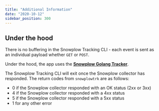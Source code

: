 ```yaml
---
title: "Additional Information"
date: "2020-10-12"
sidebar_position: 300
---
```


## Under the hood

There is no buffering in the Snowplow Tracking CLI - each event is sent as an individual payload whether `GET` or `POST`.

Under the hood, the app uses the [**Snowplow Golang Tracker**](https://github.com/snowplow/snowplow-golang-tracker).

The Snowplow Tracking CLI will exit once the Snowplow collector has responded. The return codes from `snowplowtrk` are as follows:

- 0 if the Snowplow collector responded with an OK status (2xx or 3xx)
- 4 if the Snowplow collector responded with a 4xx status
- 5 if the Snowplow collector responded with a 5xx status
- 1 for any other error
